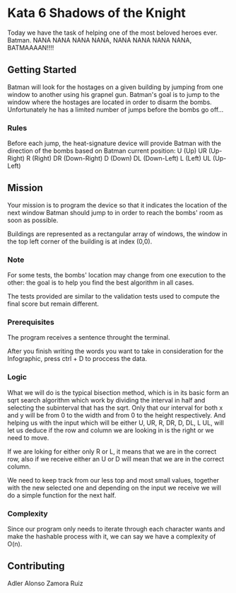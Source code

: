 # Kata 6 Shadows of the Knight

Today we have the task of helping one of the most beloved heroes ever. Batman. NANA NANA NANA NANA, NANA NANA NANA NANA, BATMAAAAN!!!!

## Getting Started

Batman will look for the hostages on a given building by jumping from one window to another using his grapnel gun. Batman's goal is to jump to the window where the hostages are located in order to disarm the bombs. Unfortunately he has a limited number of jumps before the bombs go off...

### Rules
Before each jump, the heat-signature device will provide Batman with the direction of the bombs based on Batman current position: 
U (Up)
UR (Up-Right)
R (Right)
DR (Down-Right)
D (Down)
DL (Down-Left)
L (Left)
UL (Up-Left)

## Mission

Your mission is to program the device so that it indicates the location of the next window Batman should jump to in order to reach the bombs' room as soon as possible.

Buildings are represented as a rectangular array of windows, the window in the top left corner of the building is at index (0,0).
 	
### Note

For some tests, the bombs' location may change from one execution to the other: the goal is to help you find the best algorithm in all cases.

The tests provided are similar to the validation tests used to compute the final score but remain different.

### Prerequisites

The program receives a sentence throught the terminal.

After you finish writing the words you want to take in consideration for the Infographic, press ctrl + D to proccess the data.

### Logic

What we will do is the typical bisection method, which is in its basic form an sqrt search algorithm which work by dividing the interval in half and selecting the subinterval that has the sqrt. Only that our interval for both x and y will be from 0 to the width and from 0 to the height respectively. And helping us with the input which will be either U, UR, R, DR, D, DL, L UL, will let us deduce if the row and column we are looking in is the right or we need to move. 

If we are loking for either only R or L, it means that we are in the correct row, also if we receive either an U or D will mean that we are in the correct column. 

We need to keep track from our less top and most small values, together with the new selected one and depending on the input we receive we will do a simple function for the next half. 

### Complexity
Since our program only needs to iterate through each character wants and make the hashable process with it, we can say we have a complexity of O(n).


## Contributing

Adler Alonso Zamora Ruiz